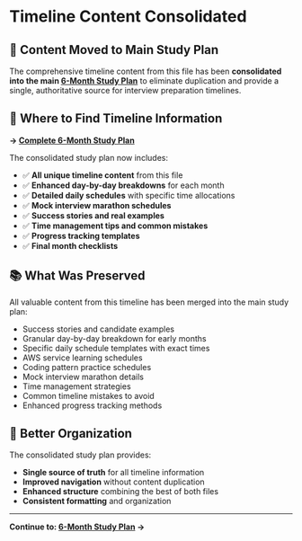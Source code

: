 # Timeline Content Consolidated

## 📍 Content Moved to Main Study Plan

The comprehensive timeline content from this file has been **consolidated into the main [6-Month Study Plan](../study-plan.md)** to eliminate duplication and provide a single, authoritative source for interview preparation timelines.

## 🔗 Where to Find Timeline Information

**→ [Complete 6-Month Study Plan](../study-plan.md)**

The consolidated study plan now includes:

- ✅ **All unique timeline content** from this file
- ✅ **Enhanced day-by-day breakdowns** for each month
- ✅ **Detailed daily schedules** with specific time allocations
- ✅ **Mock interview marathon schedules**
- ✅ **Success stories and real examples**
- ✅ **Time management tips and common mistakes**
- ✅ **Progress tracking templates**
- ✅ **Final month checklists**

## 📚 What Was Preserved

All valuable content from this timeline has been merged into the main study plan:

- Success stories and candidate examples
- Granular day-by-day breakdown for early months
- Specific daily schedule templates with exact times
- AWS service learning schedules
- Coding pattern practice schedules
- Mock interview marathon details
- Time management strategies
- Common timeline mistakes to avoid
- Enhanced progress tracking methods

## 🎯 Better Organization

The consolidated study plan provides:
- **Single source of truth** for all timeline information
- **Improved navigation** without content duplication
- **Enhanced structure** combining the best of both files
- **Consistent formatting** and organization

---

**Continue to: [6-Month Study Plan](../study-plan.md) →**